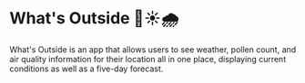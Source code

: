 # What's Outside 🌷☀🌧

What's Outside is an app that allows users to see weather, pollen count, and air quality information for their location all in one place, displaying current conditions as well as a five-day forecast.

